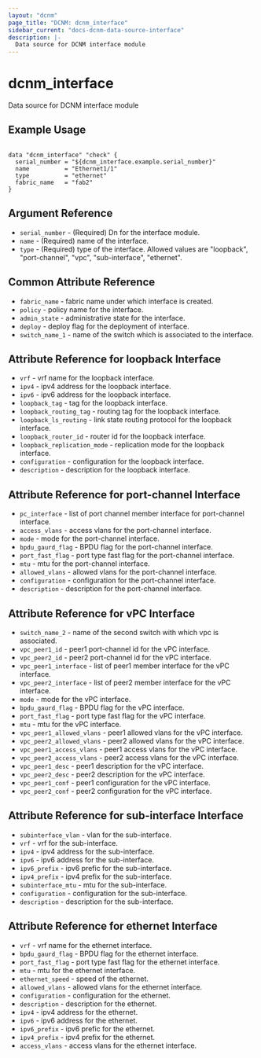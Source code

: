 ```yaml
---
layout: "dcnm"
page_title: "DCNM: dcnm_interface"
sidebar_current: "docs-dcnm-data-source-interface"
description: |-
  Data source for DCNM interface module
---
```


# dcnm_interface #
Data source for DCNM interface module

## Example Usage ##

```hcl

data "dcnm_interface" "check" {
  serial_number = "${dcnm_interface.example.serial_number}"
  name          = "Ethernet1/1"
  type          = "ethernet"
  fabric_name   = "fab2"
}

```


## Argument Reference ##

* `serial_number` - (Required) Dn for the interface module.
* `name` - (Required) name of the interface.
* `type` - (Required) type of the interface. Allowed values are "loopback", "port-channel", "vpc", "sub-interface", "ethernet".

## Common Attribute Reference ##

* `fabric_name` - fabric name under which interface is created.
* `policy` - policy name for the interface.
* `admin_state` - administrative state for the interface.
* `deploy` - deploy flag for the deployment of interface.
* `switch_name_1` - name of the switch which is associated to the interface.

## Attribute Reference for loopback Interface ##

* `vrf` - vrf name for the loopback interface.
* `ipv4` - ipv4 address for the loopback interface.
* `ipv6` - ipv6 address for the loopback interface.
* `loopback_tag` - tag for the loopback interface.
* `loopback_routing_tag` - routing tag for the loopback interface.
* `loopback_ls_routing` - link state routing protocol for the loopback interface.
* `loopback_router_id` - router id for the loopback interface.
* `loopback_replication_mode` - replication mode for the loopback interface.
* `configuration` - configuration for the loopback interface.
* `description` - description for the loopback interface.

## Attribute Reference for port-channel Interface ##

* `pc_interface` - list of port channel member interface for port-channel interface.
* `access_vlans` - access vlans for the port-channel interface.
* `mode` - mode for the port-channel interface.
* `bpdu_gaurd_flag` - BPDU flag for the port-channel interface.
* `port_fast_flag` - port type fast flag for the port-channel interface.
* `mtu` - mtu for the port-channel interface.
* `allowed_vlans` - allowed vlans for the port-channel interface.
* `configuration` - configuration for the port-channel interface.
* `description` - description for the port-channel interface.

## Attribute Reference for vPC Interface ##

* `switch_name_2` - name of the second switch with which vpc is associated. 
* `vpc_peer1_id` - peer1 port-channel id for the vPC interface.
* `vpc_peer2_id` - peer2 port-channel id for the vPC interface.
* `vpc_peer1_interface` - list of peer1 member interface for the vPC interface.
* `vpc_peer2_interface` - list of peer2 member interface for the vPC interface.
* `mode` - mode for the vPC interface.
* `bpdu_gaurd_flag` - BPDU flag for the vPC interface.
* `port_fast_flag` - port type fast flag for the vPC interface.
* `mtu` - mtu for the vPC interface.
* `vpc_peer1_allowed_vlans` - peer1 allowed vlans for the vPC interface.
* `vpc_peer2_allowed_vlans` - peer2 allowed vlans for the vPC interface.
* `vpc_peer1_access_vlans` - peer1 access vlans for the vPC interface.
* `vpc_peer2_access_vlans` - peer2 access vlans for the vPC interface.
* `vpc_peer1_desc` - peer1 description for the vPC interface.
* `vpc_peer2_desc` - peer2 description for the vPC interface.
* `vpc_peer1_conf` - peer1 configuration for the vPC interface.
* `vpc_peer2_conf` - peer2 configuration for the vPC interface.

## Attribute Reference for sub-interface Interface ##

* `subinterface_vlan` - vlan for the sub-interface.
* `vrf` - vrf for the sub-interface.
* `ipv4` - ipv4 address for the sub-interface.
* `ipv6` - ipv6 address for the sub-interface.
* `ipv6_prefix` - ipv6 prefic for the sub-interface.
* `ipv4_prefix` - ipv4 prefix for the sub-interface.
* `subinterface_mtu` - mtu for the sub-interface.
* `configuration` - configuration for the sub-interface.
* `description` - description for the sub-interface.

## Attribute Reference for ethernet Interface ##

* `vrf` - vrf name for the ethernet interface.
* `bpdu_gaurd_flag` - BPDU flag for the ethernet interface.
* `port_fast_flag` - port type fast flag for the ethernet interface.
* `mtu` - mtu for the ethernet interface. 
* `ethernet_speed` - speed of the ethernet.
* `allowed_vlans` - allowed vlans for the ethernet interface.
* `configuration` - configuration for the ethernet.
* `description` - description for the ethernet.
* `ipv4` - ipv4 address for the ethernet.
* `ipv6` - ipv6 address for the ethernet.
* `ipv6_prefix` - ipv6 prefic for the ethernet.
* `ipv4_prefix` - ipv4 prefix for the ethernet.
* `access_vlans` -  access vlans for the ethernet interface.